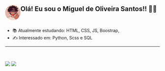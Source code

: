 ## Olá! Eu sou o Miguel de Oliveira Santos!! 👋🙂 <img height="50px" style="border-radius: 2rem" align="left" src="https://raw.githubusercontent.com/miguelSantos0/Miguelsantos0/main/download.png"/>
<br>

   
- 📚 Atualmente estudando: HTML, CSS, JS, Boostrap,   
- ✍ Interessado em: Python, Scss e SQL
<HR> 
 
 <br>
   <div>
   
   </div>
   <br>
   <div>
<img height="180em" src="https://github-readme-stats.vercel.app/api/top-langs/?username=miguelsantos0&layout=compact&langs_count=7&theme=ocean_dark"/>
      <img height="180em" src="https://github-readme-stats.vercel.app/api?username=miguelsantos0&theme=ocean_dark&show_icons=true"/>
</div>

 

   
  


   

